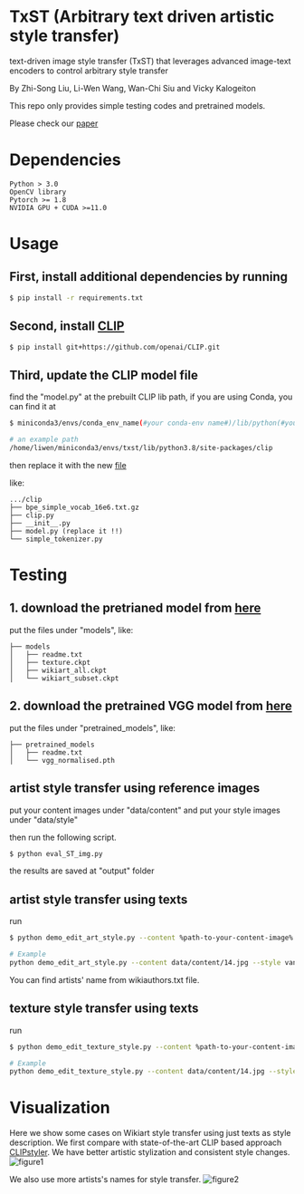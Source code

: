 # TxST (Arbitrary text driven artistic style transfer)
text-driven image style transfer (TxST) that leverages advanced image-text encoders to control arbitrary style transfer

By Zhi-Song Liu, Li-Wen Wang, Wan-Chi Siu and Vicky Kalogeiton

This repo only provides simple testing codes and pretrained models.

Please check our [paper](https://arxiv.org/pdf/2202.13562.pdf)

# Dependencies
    Python > 3.0
    OpenCV library
    Pytorch >= 1.8
    NVIDIA GPU + CUDA >=11.0
    
# Usage
## First, install additional dependencies by running
```sh
$ pip install -r requirements.txt
```
## Second, install [CLIP](https://github.com/openai/CLIP)
```sh
$ pip install git+https://github.com/openai/CLIP.git
```

## Third, update the CLIP model file
find the "model.py" at the prebuilt CLIP lib path, if you are using Conda, you can find it at 
```sh
$ miniconda3/envs/conda_env_name(#your conda-env name#)/lib/python(#your version#)/site-packages/clip

# an example path
/home/liwen/miniconda3/envs/txst/lib/python3.8/site-packages/clip
```
then replace it with the new [file](https://drive.google.com/file/d/1h-Wh6tUGf9OTrGkJSAyvZRymTfQXc--O/view?usp=sharing)

like:
```text
.../clip
├── bpe_simple_vocab_16e6.txt.gz
├── clip.py
├── __init__.py
├── model.py (replace it !!)
└── simple_tokenizer.py
```

# Testing
## 1. download the pretrianed model from [here](https://drive.google.com/file/d/1lQm5MGpPV1154MbtvGQDZlCMx2D8beHr/view?usp=sharing)
put the files under "models", like:
```text
├── models
│   ├── readme.txt
│   ├── texture.ckpt
│   ├── wikiart_all.ckpt
│   └── wikiart_subset.ckpt
```

## 2. download the pretrained VGG model from [here](https://drive.google.com/file/d/19ZbeHK2UxzzTNeDMcWfE1TbyFkBUurns/view?usp=sharing)
put the files under "pretrained_models", like:
```text
├── pretrained_models
│   ├── readme.txt
│   └── vgg_normalised.pth

```

## artist style transfer using reference images
put your content images under "data/content" and put your style images under "data/style"

then run the following script. 

```sh
$ python eval_ST_img.py
```

the results are saved at "output" folder



## artist style transfer using texts
run
```sh
$ python demo_edit_art_style.py --content %path-to-your-content-image% --style %artistic-text%

# Example
python demo_edit_art_style.py --content data/content/14.jpg --style vangogh
```

You can find artists' name from wikiauthors.txt file.

## texture style transfer using texts
run
```sh
$ python demo_edit_texture_style.py --content %path-to-your-content-image% --style %texture-text%

# Example
python demo_edit_texture_style.py --content data/content/14.jpg --style grid
```

# Visualization
Here we show some cases on Wikiart style transfer using just texts as style description.
We first compare with state-of-the-art CLIP based approach [CLIPstyler](https://arxiv.org/abs/2112.00374). We have better artistic stylization and consistent style changes.
![figure1](/figure/Picture1.png)

We also use more artists's names for style transfer.
![figure2](/figure/Picture2.png)
